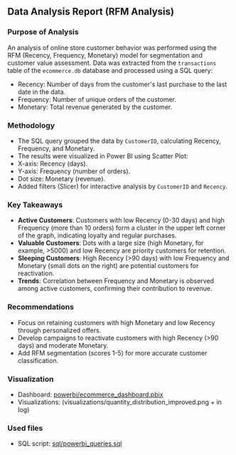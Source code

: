 ## Data Analysis Report (RFM Analysis)

### Purpose of Analysis
An analysis of online store customer behavior was performed using the RFM (Recency, Frequency, Monetary) model for segmentation and customer value assessment. Data was extracted from the `transactions` table of the `ecommerce.db` database and processed using a SQL query:
- Recency: Number of days from the customer's last purchase to the last date in the data.
- Frequency: Number of unique orders of the customer.
- Monetary: Total revenue generated by the customer.

### Methodology
- The SQL query grouped the data by `CustomerID`, calculating Recency, Frequency, and Monetary.
- The results were visualized in Power BI using Scatter Plot:
- X-axis: Recency (days).
- Y-axis: Frequency (number of orders).
- Dot size: Monetary (revenue).
- Added filters (Slicer) for interactive analysis by `CustomerID` and `Recency`.

### Key Takeaways
- **Active Customers**: Customers with low Recency (0-30 days) and high Frequency (more than 10 orders) form a cluster in the upper left corner of the graph, indicating loyalty and regular purchases.
- **Valuable Customers**: Dots with a large size (high Monetary, for example, >5000) and low Recency are priority customers for retention.
- **Sleeping Customers**: High Recency (>90 days) with low Frequency and Monetary (small dots on the right) are potential customers for reactivation.
- **Trends**: Correlation between Frequency and Monetary is observed among active customers, confirming their contribution to revenue.

### Recommendations
- Focus on retaining customers with high Monetary and low Recency through personalized offers.
- Develop campaigns to reactivate customers with high Recency (>90 days) and moderate Monetary.
- Add RFM segmentation (scores 1-5) for more accurate customer classification.

### Visualization
- Dashboard: [powerbi/ecommerce_dashboard.pbix](powerbi/ecommerce_dashboard.pbix)
- Visualizations: (visualizations/quantity_distribution_improved.png + in log)

### Used files
- SQL script: [sql/powerbi_queries.sql](sql/powerbi_queries.sql)